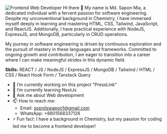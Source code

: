 ![Frontend Web Developer](https://media.licdn.com/dms/image/D5616AQHSuFq_FHcRSw/profile-displaybackgroundimage-shrink_350_1400/0/1714632939734?e=1725494400&v=beta&t=Mq_kHmYzAajEdeedAwgKPF5LP_UL_aLRQhZYTdmKHKE)
Hi there 👋
My name is Md. Sapon Mia, a dedicated individual with a fervent passion for software engineering. Despite my unconventional background in Chemistry, I have immersed myself deeply in learning and mastering HTML, CSS, Tailwind, JavaScript, and ReactJS. Additionally, I have practical experience with NodeJS, ExpressJS, and MongoDB, particularly in CRUD operations.

My journey in software engineering is driven by continuous exploration and the pursuit of mastery in these languages and frameworks. Committed to ongoing growth and contribution, I am eager to transition into a career where I can make meaningful strides in this dynamic field.

**Skills:**  REACT / JS / NodeJS / ExpressJS / MongoDB / Tailwind / HTML / CSS / React Hook Form / Tanstack Query

- 🔭 I’m currently working on this project "PressLink" 
- 🌱 I’m currently learning NextJs 
- 💬 Ask me about Web development 
- 📫 How to reach me: 
  - Email: sopnilswapon1@gmail.com
  - WhatsApp: +8801568337128 
- ⚡ Fun fact: I have a background in Chemistry, but my passion for coding led me to become a frontend developer!
